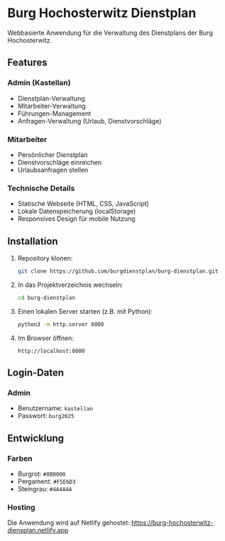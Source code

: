 # Burg Hochosterwitz Dienstplan

Webbasierte Anwendung für die Verwaltung des Dienstplans der Burg Hochosterwitz.

## Features

### Admin (Kastellan)
- Dienstplan-Verwaltung
- Mitarbeiter-Verwaltung
- Führungen-Management
- Anfragen-Verwaltung (Urlaub, Dienstvorschläge)

### Mitarbeiter
- Persönlicher Dienstplan
- Dienstvorschläge einreichen
- Urlaubsanfragen stellen

### Technische Details
- Statische Webseite (HTML, CSS, JavaScript)
- Lokale Datenspeicherung (localStorage)
- Responsives Design für mobile Nutzung

## Installation

1. Repository klonen:
   ```bash
   git clone https://github.com/burgdienstplan/burg-dienstplan.git
   ```

2. In das Projektverzeichnis wechseln:
   ```bash
   cd burg-dienstplan
   ```

3. Einen lokalen Server starten (z.B. mit Python):
   ```bash
   python3 -m http.server 8000
   ```

4. Im Browser öffnen:
   ```
   http://localhost:8000
   ```

## Login-Daten

### Admin
- Benutzername: `kastellan`
- Passwort: `burg2025`

## Entwicklung

### Farben
- Burgrot: `#8B0000`
- Pergament: `#F5E6D3`
- Steingrau: `#4A4A4A`

### Hosting
Die Anwendung wird auf Netlify gehostet:
https://burg-hochosterwitz-diensplan.netlify.app
